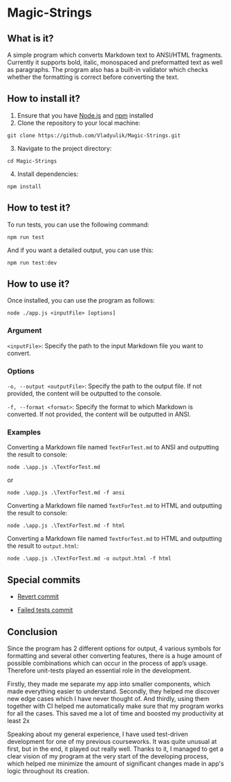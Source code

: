 # Magic-Strings

## What is it?

A simple program which converts Markdown text to ANSI/HTML fragments. Currently it supports bold, italic, monospaced and preformatted text as well as paragraphs. The program also has a built-in validator which checks whether the formatting is correct before converting the text.

## How to install it?

1. Ensure that you have [Node.js](https://nodejs.org/en) and [npm](https://www.npmjs.com/) installed
2. Clone the repository to your local machine:
```shell
git clone https://github.com/Vladyulik/Magic-Strings.git
```
3. Navigate to the project directory:
```shell
cd Magic-Strings
```
4. Install dependencies:
```shell
npm install
```

## How to test it?

To run tests, you can use the following command:

```shell
npm run test
```

And if you want a detailed output, you can use this:

```shell
npm run test:dev
```

## How to use it?

Once installed, you can use the program as follows:

```shell
node ./app.js <inputFile> [options]
```

### Argument

`<inputFile>`: Specify the path to the input Markdown file you want to convert.

### Options

`-o, --output <outputFile>`: Specify the path to the output file. If not provided, the content will be outputted to the console.

`-f, --format <format>`: Specify the format to which Markdown is converted. If not provided, the content will be outputted in ANSI.

### Examples

Converting a Markdown file named `TextForTest.md` to ANSI and outputting the result to console:

```shell
node .\app.js .\TextForTest.md
```

or

```shell
node .\app.js .\TextForTest.md -f ansi
```

Converting a Markdown file named `TextForTest.md` to HTML and outputting the result to console:

```shell
node .\app.js .\TextForTest.md -f html
```

Converting a Markdown file named `TextForTest.md` to HTML and outputting the result to `output.html`:

```shell
node .\app.js .\TextForTest.md -o output.html -f html
```

## Special commits

* [Revert commit](https://github.com/Vladyulik/Magic-Strings/commit/717688f10699577388a6752bfa224db5615130d1)

* [Failed tests commit](https://github.com/Vladyulik/Magic-Strings/commit/2ef3d95fcf839a504ac61533c4c62e19bee61291)

## Conclusion

Since the program has 2 different options for output, 4 various symbols for formatting and several other converting features, there is a huge amount of possible combinations which can occur in the process of app’s usage. Therefore unit-tests played an essential role in the development.

Firstly, they made me separate my app into smaller components, which made everything easier to understand. Secondly, they helped me discover new edge cases which I have never thought of. And thirdly, using them together with CI helped me automatically make sure that my program works for all the cases. This saved me a lot of time and boosted my productivity at least 2x

Speaking about my general experience, I have used test-driven development for one of my previous courseworks. It was quite unusual at first, but in the end, it played out really well. Thanks to it, I managed to get a clear vision of my program at the very start of the developing process, which helped me minimize the amount of significant changes made in app's logic throughout its creation.
